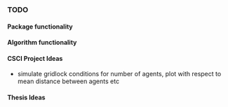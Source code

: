 ### TODO

#### Package functionality 

#### Algorithm functionality

#### CSCI Project Ideas
- simulate gridlock conditions for number of agents, plot with respect to mean distance between agents etc

#### Thesis Ideas
